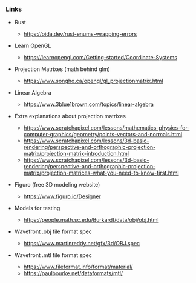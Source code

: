 
### Links

- Rust
    - https://oida.dev/rust-enums-wrapping-errors

- Learn OpenGL
    - https://learnopengl.com/Getting-started/Coordinate-Systems

- Projection Matrixes (math behind glm)
    - https://www.songho.ca/opengl/gl_projectionmatrix.html

- Linear Algebra
    - https://www.3blue1brown.com/topics/linear-algebra

- Extra explanations about projection matrixes
    - https://www.scratchapixel.com/lessons/mathematics-physics-for-computer-graphics/geometry/points-vectors-and-normals.html
    - https://www.scratchapixel.com/lessons/3d-basic-rendering/perspective-and-orthographic-projection-matrix/projection-matrix-introduction.html
    - https://www.scratchapixel.com/lessons/3d-basic-rendering/perspective-and-orthographic-projection-matrix/projection-matrices-what-you-need-to-know-first.html

- Figuro (free 3D modeling website)
    - https://www.figuro.io/Designer

- Models for testing
    - https://people.math.sc.edu/Burkardt/data/obj/obj.html

- Wavefront .obj file format spec
    - https://www.martinreddy.net/gfx/3d/OBJ.spec

- Wavefront .mtl file format spec
    - https://www.fileformat.info/format/material/
    - https://paulbourke.net/dataformats/mtl/
